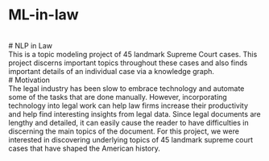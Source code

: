# ML-in-law 
<br>
# NLP in Law 
<br>
This is a topic modeling project of 45 landmark Supreme Court cases. This project discerns important topics throughout these cases and also finds important details of an individual case via a knowledge graph.  <br>
# Motivation 
<br>
The legal industry has been slow to embrace technology and automate some of the tasks that are done manually. However, incorporating technology into legal work can help law firms increase their productivity and help find interesting insights from legal data. Since legal documents are lengthy and detailed, it can easily cause the reader to have difficulties in discerning the main topics of the document.
For this project, we were interested in discovering underlying topics of 45  landmark supreme court cases that have shaped the American history. 


